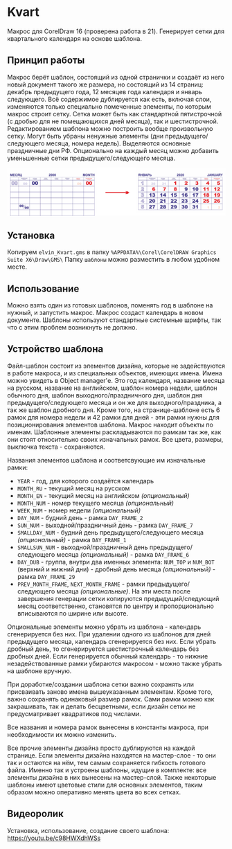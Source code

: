 # Kvart
Макрос для CorelDraw 16 (проверена работа в 21). Генерирует сетки для квартального календаря на основе шаблона.

## Принцип работы
Макрос берёт шаблон, состоящий из одной странички и создаёт из него новый документ такого же размера, но состоящий из 14 страниц: декабрь предыдущего года, 12 месяцев года календаря и январь следующего. Всё содержимое дублируется как есть, включая слои, изменяются только специально помеченные элементы, по которым макрос строит сетку. Сетка может быть как стандартной пятистрочной (с дробью для не помещающихся дней месяца), так и шестистрочной. Редактированием шаблона можно построить вообще произвольную сетку. Могут быть убраны ненужные элементы (дни предыдущего/следующего месяца, номера недель). Выделяются основные праздничные дни РФ. Опционально на каждый месяц можно добавить уменьшенные сетки предыдущего/следующего месяца.

![preview](preview.jpg)

## Установка
Копируем `elvin_Kvart.gms` в папку `%APPDATA%\Corel\CorelDRAW Graphics Suite X6\Draw\GMS\`
Папку `шаблоны` можно разместить в любом удобном месте.

## Использование
Можно взять один из готовых шаблонов, поменять год в шаблоне на нужный, и запустить макрос. Макрос создаст календарь в новом документе. Шаблоны используют стандартные системные шрифты, так что с этим проблем возникнуть не должно.

## Устройство шаблона
Файл-шаблон состоит из элементов дизайна, которые не задействуются в работе макроса, и из специальных объектов, имеющих имена. Имена можно увидеть в Object manager'е. Это год календаря, название месяца на русском, название на английском, шаблон номера недели, шаблон обычного дня, шаблон выходного/праздничного дня, шаблон дня предыдущего/следующего месяца и он же для выходного/праздника, а так же шаблон дробного дня. Кроме того, на странице-шаблоне есть 6 рамок для номера недели и 42 рамки для дней - эти рамки нужны для позиционирования элементов шаблона. Макрос находит объекты по именам. Шаблонные элементы раскладываются по рамкам так же, как они стоят относительно своих изначальных рамок. Все цвета, размеры, выключка текста - сохраняются.

Названия элементов шаблона и соответсвующие им изначальные рамки:
* `YEAR` - год, для которого создаётся календарь
* `MONTH_RU` - текущий месяц на русском
* `MONTH_EN` - текущий месяц на английском *(опциональный)*
* `MONTH_NUM` - номер текущего месяца *(опциональный)*
* `WEEK_NUM` - номер недели *(опциональный)*
* `DAY_NUM` - будний день - рамка `DAY_FRAME_2`
* `SUN_NUM` - выходной/праздничный день - рамка `DAY_FRAME_7`
* `SMALLDAY_NUM` - будний день предыдущего/следующего месяца *(опциональный)* - рамка `DAY_FRAME_1`
* `SMALLSUN_NUM` - выходной/праздничный день предыдущего/следующего месяца *(опциональный)* - рамка `DAY_FRAME_6`
* `DAY_DUB` - группа, внутри два именных элемента: `NUM_TOP` и `NUM_BOT` (верхний и нижний дни) - дробный день месяца *(опциональный)* - рамка `DAY_FRAME_29`
* `PREV_MONTH_FRAME`, `NEXT_MONTH_FRAME` - рамки предыдущего/следующего месяца *(опциональные)*. На эти места после завершения генерации сетки копируются предыдущий/следующий месяц соответственно, становятся по центру и пропорционально вписываются по ширине или высоте.

Опциональные элементы можно убрать из шаблона - календарь сгенерируется без них. При удалении одного из шаблонов для дней предыдущего месяца, календарь сгенерируется без них. Если убрать дробный день, то сгенерируется шестистрочный календарь без дробных дней. Если генерируется обычный календарь - то нижние незадействованные рамки убираются макросом - можно также убрать на шаблоне вручную.

При доработке/создании шаблона сетки важно сохранять или присваивать заново имена вышеуказанным элементам. Кроме того, важно сохранять одинаковый размер рамок. Сами рамки можно как закрашивать, так и делать бесцветными, если дизайн сетки не предусматривает квадратиков под числами.

Все названия и номера рамок вынесены в константы макроса, при необходимости их можно изменить.

Все прочие элементы дизайна просто дублируются на каждой странице. Если элементы дизайна находятся на мастер-слое - то они так и остаются на нём, тем самым сохраняется гибкость готового файла. Именно так и устроены шаблоны, идущие в комплекте: все элементы дизайна в них вынесены на мастер-слой. Также некоторые шаблоны имеют цветовые стили для основных элементов, таким образом можно оперативно менять цвета во всех сетках.

## Видеоролик

Установка, использование, создание своего шаблона: https://youtu.be/c98HWXdhWSs